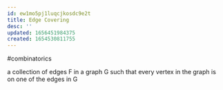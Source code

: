 ```yaml
---
id: ew1mo5pj1luqcjkosdc9e2t
title: Edge Covering
desc: ''
updated: 1656451984375
created: 1654530811755
---
```

#combinatorics

a collection of edges F in a graph G such that every vertex in the graph is on one of the edges in G
